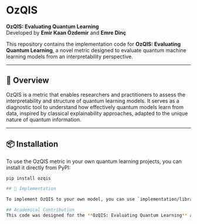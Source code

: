 # OzQIS

**OzQIS: Evaluating Quantum Learning**  
Developed by **Emir Kaan Özdemir** and **Emre Dinç**

This repository contains the implementation code for **OzQIS: Evaluating Quantum Learning**, a novel metric designed to evaluate quantum machine learning models from an interpretability perspective.

---

## 📘 Overview

OzQIS is a metric that enables researchers and practitioners to assess the interpretability and structure of quantum learning models. It serves as a diagnostic tool to understand how effectively quantum models learn from data, inspired by classical explainability approaches, adapted to the unique nature of quantum information.

---

## 📦 Installation

To use the OzQIS metric in your own quantum learning projects, you can install it directly from PyPI:

```bash
pip install ozqis

## 🔩 Implementation

To implement OzQIS to your own model, you can use `implementation/library_implementation.py` code as an example.

## Academical Contribution
This code was designed for the **OzQIS: Evaluating Quantum Learning** article submitted to the **Journal of Machine Learning Research.**
